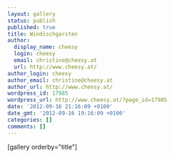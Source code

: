 ```yaml
---
layout: gallery
status: publish
published: true
title: Windischgarsten
author:
  display_name: cheesy
  login: cheesy
  email: christine@cheesy.at
  url: http://www.cheesy.at/
author_login: cheesy
author_email: christine@cheesy.at
author_url: http://www.cheesy.at/
wordpress_id: 17985
wordpress_url: http://www.cheesy.at/?page_id=17985
date: '2012-09-16 21:16:09 +0100'
date_gmt: '2012-09-16 19:16:09 +0100'
categories: []
comments: []
---
```

[gallery orderby="title"]
